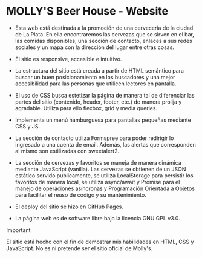 # MOLLY'S Beer House - Website

- Esta web está destinada a la promoción de una cervecería de la ciudad de La Plata. En ella encontraremos las cervezas que se sirven en el bar, las comidas disponibles, una sección de contacto, enlaces a sus redes sociales y un mapa con la dirección del lugar entre otras cosas.

- El sitio es responsive, accesible e intuitivo.

- La estructura del sitio está creada a partir de HTML semántico para buscar un buen posicionamiento en los buscadores y una mejor accesibilidad para las personas que utilicen lectores en pantalla.

- El uso de CSS busca estetizar la página de manera tal de diferenciar las partes del sitio (contenido, header, footer, etc.) de manera prolija y agradable. Utiliza para ello flexbox, grid y media queries.

- Implementa un menú hamburguesa para pantallas pequeñas mediante CSS y JS.

- La sección de contacto utiliza Formspree para poder redirigir lo ingresado a una cuenta de email. Además, las alertas que corresponden al mismo son estilizadas con sweetalert2.

- La sección de cervezas y favoritos se maneja de manera dinámica mediante JavaScript (vanilla). Las cervezas se obtienen de un JSON estático servido publicamente, se utiliza LocalStorage para persistir los favoritos de manera local, se utiliza async/await y Promise para el manejo de operaciones asíncronas y Programación Orientada a Objetos para facilitar el reuso de código y su mantenimiento.

- El deploy del sitio se hizo en GitHub Pages.

- La página web es de software libre bajo la licencia GNU GPL v3.0.

> [!IMPORTANT]
> El sitio está hecho con el fin de demostrar mis habilidades en HTML, CSS y JavaScript.
> No es ni pretende ser el sitio oficial de Molly's.
